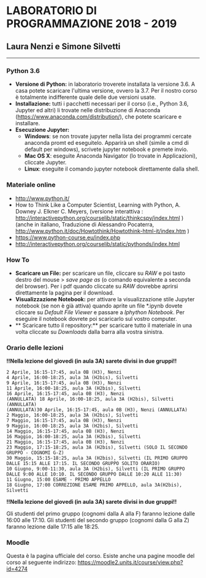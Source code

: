 # LABORATORIO DI PROGRAMMAZIONE 2018 - 2019
## Laura Nenzi e Simone Silvetti
_______________________________________________________________

### Python 3.6 ###
* **Versione di Python:** in laboratorio troverete installata la versione 3.6. A casa potete scaricare l'ultima versione, ovvero la 3.7. Per il nostro corso è totalmente indifferente quale delle due versioni usate.  
* **Installazione:** tutti i pacchetti necessari per il corso (i.e., Python 3.6, Jupyter ed altri) li trovate nelle distribuzione di Anaconda (https://www.anaconda.com/distribution/), che potete scaricare e installare.
* **Esecuzione Jupyter:**
    * **Windows**: se non trovate jupyter nella lista dei programmi cercate  anaconda promt ed eseguitelo. Apparirà un shell (simile a cmd di default per windows), scrivete jupyter notebook e premete invio. 
    * **Mac OS X**: eseguite Anaconda Navigator (lo trovate in Applicazioni), cliccate Jupyter.  
    * **Linux**: eseguite il comando jupyter notebook direttamente dalla shell.

### Materiale online ###
* http://www.python.it/
* How to Think Like a Computer Scientist, Learning with Python, A. Downey J. Elkner C. Meyers,
(versione interattiva :  http://interactivepython.org/courselib/static/thinkcspy/index.html )    
(anche in italiano, Traduzione di Alessandro Pocaterra, http://www.python.it/doc/Howtothink/Howtothink-html-it/index.htm )  
* https://www.python-course.eu/index.php
* http://interactivepython.org/courselib/static/pythonds/index.html

### How To ###
* **Scaricare un File:** per scaricare un file, cliccare su _RAW_ e poi tasto destro del mouse > _save page as_ (o comando equivalente a seconda del browser). Per i pdf quando cliccate su _RAW_ dovrebbe aprirsi direttamente la pagina per il download.
* **Visualizzazione Notebook:** per attivare la visualizzazione stile Jupyter notebook (se non è già attiva) quando aprite un file \*.ipynb dovete cliccare su _Default File Viewer_ e passare a _Iphython Notebook_. Per eseguire il notebook dovrete poi scaricarlo sul vostro computer.
* ** Scaricare tutto il repository:** per scaricare tutto il materiale in una volta cliccate su _Downloads_ dalla barra alla vostra sinistra.

### Orario delle lezioni ###
**!!Nella lezione del giovedì (in aula 3A) sarete divisi in due gruppi!!**

    2 Aprile, 16:15-17:45, aula 0B (H3), Nenzi
    4 Aprile, 16:00-18:25, aula 3A (H2bis), Silvetti
    9 Aprile, 16:15-17:45, aula 0B (H3), Nenzi
    11 Aprile, 16:00-18:25, aula 3A (H2bis), Silvetti
    16 Aprile, 16:15-17:45, aula 0B (H3), Nenzi
    (ANNULLATA) 18 Aprile, 16:00-18:25, aula 3A (H2bis), Silvetti (ANNULLATA)
    (ANNULLATA)30 Aprile, 16:15-17:45, aula 0B (H3), Nenzi (ANNULLATA)
    2 Maggio, 16:00-18:25, aula 3A (H2bis), Silvetti
    7 Maggio, 16:15-17:45, aula 0B (H3), Nenzi
    9 Maggio, 16:00-18:25, aula 3A (H2bis), Silvetti
    14 Maggio, 16:15-17:45, aula 0B (H3), Nenzi
    16 Maggio, 16:00-18:25, aula 3A (H2bis), Silvetti
    21 Maggio, 16:15-17:45, aula 0B (H3), Nenzi
    23 Maggio, 17:15-18:25, aula 3A (H2bis), Silvetti (SOLO IL SECONDO GRUPPO - COGNOMI G-Z)
    30 Maggio, 15:15-18:25, aula 3A (H2bis), Silvetti (IL PRIMO GRUPPO DALLE 15:15 ALLE 17:15. IL SECONDO GRUPPO SOLITO ORARIO)
    10 Giugno, 9:00-11:30, aula 3A (H2bis), Silvetti (IL PRIMO GRUPPO DALLE 9:00 ALLE 10:10. IL SECONDO GRUPPO DALLE 10:20 ALLE 11:30)
    11 Giugno, 15:00 ESAME - PRIMO APPELLO
    18 Giugno, 17:00 CORREZIONE ESAME PRIMO APPELLO, aula 3A(H2bis), Silvetti

**!!Nella lezione del giovedì (in aula 3A) sarete divisi in due gruppi!!**

Gli studenti del primo gruppo (cognomi dalla A alla F) faranno lezione dalle 16:00 alle 17:10.
Gli studenti del secondo gruppo (cognomi dalla G alla Z) faranno lezione dalle 17:15 alle 18:25.  

### Moodle ###
Questa è la pagina ufficiale del corso. Esiste anche una pagine moodle del corso al seguente indirizzo: https://moodle2.units.it/course/view.php?id=4274
